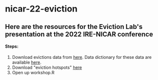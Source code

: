 # nicar-22-eviction


## Here are the resources for the Eviction Lab's presentation at the 2022 IRE-NICAR conference 

#### Steps: 

1. Download evictions data from [here](https://evictionlab.org/eviction-tracking/get-the-data/). Data dictionary for these data are available [here](https://eviction-lab-data-downloads.s3.amazonaws.com/ets/data_dictionary_weekly_monthly.xlsx).
2. Download "eviction hotspots" [here](https://eviction-lab-data-downloads.s3.amazonaws.com/ets/hotspots_reports.zip)
3. Open up workshop.R
